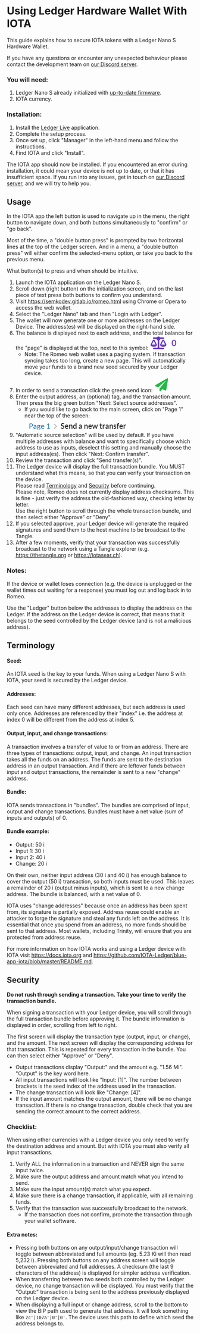# Using Ledger Hardware Wallet With IOTA

This guide explains how to secure IOTA tokens with a Ledger Nano S Hardware Wallet.

If you have any questions or encounter any unexpected behaviour please contact the development team on
 [our Discord server](https://discordapp.com/invite/SEdaqG9).

### You will need:
1. Ledger Nano S already initialized with [up-to-date firmware](https://support.ledgerwallet.com/hc/en-us/articles/360002731113).
2. IOTA currency.

### Installation:
1. Install the [Ledger Live](https://www.ledger.com/pages/ledger-live) application.
2. Complete the setup process.
3. Once set up, click "Manager" in the left-hand menu and follow the instructions.
4. Find IOTA and click "Install".

The IOTA app should now be installed. If you encountered an error during installation, it could mean your device is not up to date, or that it has insufficient space. If you run into any issues, get in touch on [our Discord server](https://discordapp.com/invite/SEdaqG9), and we will try to help you.

## Usage
In the IOTA app the left button is used to navigate up in the menu, the right button to navigate down, and both buttons simultaneously to "confirm" or "go back".

Most of the time, a "double button press" is prompted by two horizontal lines at the top of the Ledger screen. And in a menu, a "double button press" will either confirm the selected-menu option, or take you back to the previous menu. 

What button(s) to press and when should be intuitive.

1. Launch the IOTA application on the Ledger Nano S.
2. Scroll down (right button) on the initialization screen, and on the last piece of text press both buttons to confirm you understand.
3. Visit https://semkodev.gitlab.io/romeo.html using Chrome or Opera to access the web wallet.
4. Select the "Ledger Nano" tab and then "Login with Ledger".
5. The wallet will now generate one or more addresses on the Ledger Device. The address(es) will be displayed on the right-hand side.
6. The balance is displayed next to each address, and the total balance for the "page" is displayed at the top, next to this symbol: ![balance](/media/balance.png)
    - Note: The Romeo web wallet uses a paging system. If transaction syncing takes too long, create a new page. This will automatically move your funds to a brand new seed secured by your Ledger device.
7. In order to send a transaction click the green send icon: ![send](/media/send.png)
8. Enter the output address, an (optional) tag, and the transaction amount. Then press the big green button "Next: Select source addresses".
    - If you would like to go back to the main screen, click on "Page 1" near the top of the screen: ![page1](/media/page1.png)
9. "Automatic source selection" will be used by default. If you have multiple addresses with balance and want to specifically choose which address to use as inputs, deselect this setting and manually choose the input address(es). Then click "Next: Confirm transfer".
10. Review the transaction and click "Send transfer(s)".
11. The Ledger device will display the full transaction bundle. You MUST understand what this means, so that you can verify your transaction on the device.<br>
Please read [Terminology](#terminology) and [Security](#security) before continuing.<br>
Please note, Romeo does not currently display address checksums. This is fine - just verify the address the old-fashioned way, checking letter by letter.<br>
Use the right button to scroll through the whole transaction bundle, and then select either "Approve" or "Deny".
12. If you selected approve, your Ledger device will generate the required signatures and send them to the host machine to be broadcast to the Tangle.
13. After a few moments, verify that your transaction was successfully broadcast to the network using a Tangle explorer (e.g. https://thetangle.org or https://iotasear.ch).

### Notes:
If the device or wallet loses connection (e.g. the device is unplugged or the wallet times out waiting for a response) you must log out and log back in to Romeo.

Use the "Ledger" button below the addresses to display the address on the Ledger. If the address on the Ledger device is correct, that means that it belongs to the seed controlled by the Ledger device (and is not a malicious address).

## Terminology

#### Seed:
An IOTA seed is the key to your funds. When using a Ledger Nano S with IOTA, your seed is secured by the Ledger device.

#### Addresses:
Each seed can have many different addresses, but each address is used only once. Addresses are referenced by their "index" i.e. the address at index 0 will be different from the address at index 5.

#### Output, input, and change transactions:
A transaction involves a transfer of value to or from an address. There are three types of transactions: output, input, and change. An input transaction takes all the funds on an address. The funds are sent to the destination address in an output transaction. And if there are leftover funds between input and output transactions, the remainder is sent to a new "change" address.

#### Bundle:
IOTA sends transactions in "bundles". The bundles are comprised of input, output and change transactions. Bundles must have a net value (sum of inputs and outputs) of 0. 

#### Bundle example:
- Output: 50 i
- Input 1: 30 i
- Input 2: 40 i
- Change: 20 i

On their own, neither input address (30 i and 40 i) has enough balance to cover the output (50 i) transaction, so both inputs must be used. This leaves a remainder of 20 i (output minus inputs), which is sent to a new change address. The bundle is balanced, with a net value of 0.

IOTA uses "change addresses" because once an address has been spent from, its signature is partially exposed. Address reuse could enable an attacker to forge the signature and steal any funds left on the address. It is essential that once you spend from an address, no more funds should be sent to that address. Most wallets, including Trinity, will ensure that you are protected from address reuse.

For more information on how IOTA works and using a Ledger device with IOTA visit https://docs.iota.org and https://github.com/IOTA-Ledger/blue-app-iota/blob/master/README.md.

## Security
**Do not rush through sending a transaction. Take your time to verify the transaction bundle.**

When signing a transaction with your Ledger device, you will scroll through the full transaction bundle before approving it. The bundle information is displayed in order, scrolling from left to right.

The first screen will display the transaction type (output, input, or change), and the amount. The next screen will display the corresponding address for that transaction. This is repeated for every transaction in the bundle. You can then select either "Approve" or "Deny".

- Output transactions display "Output:" and the amount e.g. "1.56 Mi". "Output" is the key word here.
- All input transactions will look like "Input: [1]". The number between brackets is the seed index of the address used in the transaction.
- The change transaction will look like "Change: [4]".
- If the input amount matches the output amount, there will be no change transaction. If there is no change transaction, double check that you are sending the correct amount to the correct address.

### Checklist:
When using other currencies with a Ledger device you only need to verify the destination address and amount. But with IOTA you must also verify all input transactions. 
1. Verify ALL the information in a transaction and NEVER sign the same input twice.
2. Make sure the output address and amount match what you intend to send.
3. Make sure the input amount(s) match what you expect.
4. Make sure there is a change transaction, if applicable, with all remaining funds.
5. Verify that the transaction was successfully broadcast to the network.
    - If the transaction does not confirm, promote the transaction through your wallet software. 

#### Extra notes:
- Pressing both buttons on any output/input/change transaction will toggle between abbreviated and full amounts (eg. 5.23 Ki will then read 5,232 i). Pressing both buttons on any address screen will toggle between abbreviated and full addresses. A checksum (the last 9 characters of the address) is displayed for simpler address verification.
- When transferring between two seeds both controlled by the Ledger device, no change transaction will be displayed. You must verify that the "Output:" transaction is being sent to the address previously displayed on the Ledger device.
- When displaying a full input or change address, scroll to the bottom to view the BIP path used to generate that address. It will look something like `2c'|107a'|0'|0'`. The device uses this path to define which seed the address belongs to.
